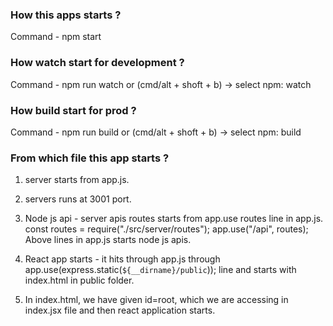 ### How this apps starts ?
Command - npm start

### How watch start for development ?
Command - npm run watch or (cmd/alt + shoft + b) -> select npm: watch 

### How build start for prod ?
Command - npm run build or (cmd/alt + shoft + b) -> select npm: build 

### From which file this app starts ?
1. server starts from app.js.
2. servers runs at 3001 port.
3. Node js api - server apis routes starts from app.use routes line in app.js.
const routes = require("./src/server/routes");
app.use("/api", routes);
Above lines in app.js starts node js apis.

3. React app starts - it hits through app.js through app.use(express.static(`${__dirname}/public`)); line and starts with index.html in public folder.
4. In index.html, we have given id=root, which we are accessing in index.jsx file and then react application starts.

